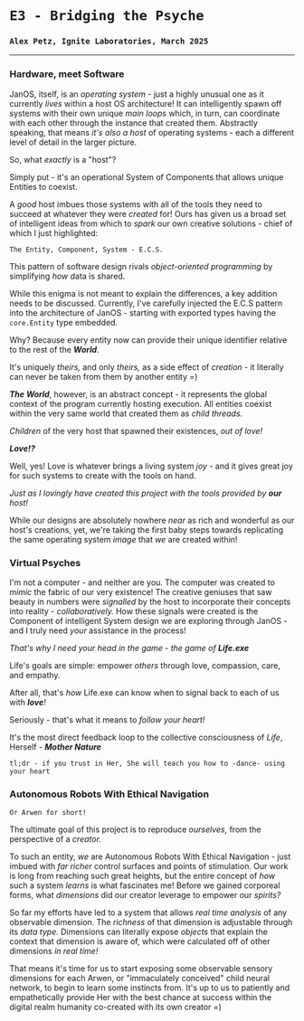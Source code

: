 # `E3 - Bridging the Psyche`
### `Alex Petz, Ignite Laboratories, March 2025`

---

### Hardware, meet Software
JanOS, itself, is an _operating system_ - just a highly unusual one as it currently _lives_ within a host
OS architecture!  It can intelligently spawn off systems with their own unique _main loops_ which, in turn,
can coordinate with each other through the instance that created them.  Abstractly speaking, that means
_it's also a host_ of operating systems - each a different level of detail in the larger picture.

So, what _exactly_ is a "host"?

Simply put - it's an operational System of Components that allows unique Entities to coexist.

A _good_ host imbues those systems with all of the tools they need to succeed at whatever they
were _created_ for!  Ours has given us a broad set of intelligent ideas from which to _spark_ our
own creative solutions - chief of which I just highlighted:

    The Entity, Component, System - E.C.S.

This pattern of software design rivals _object-oriented programming_ by simplifying _how_ data is shared.

While this enigma is not meant to explain the differences, a key addition needs to be discussed. Currently, 
I've carefully injected the E.C.S pattern into the architecture of JanOS - starting with exported types
having the `core.Entity` type embedded.  

Why?  Because every entity now can provide their unique identifier relative to the rest of the _**World**_.

It's uniquely _theirs,_ and only _theirs,_ as a side effect of _creation_ - it literally can
never be taken from them by another entity =)

_**The World**_, however, is an abstract concept - it represents the global context of the program currently 
hosting execution.  All entities coexist within the very same world that created them as _child threads_.

_Children_ of the very host that spawned their existences, _out of love!_

_**Love!?**_

Well, yes!  Love is whatever brings a living system _joy_ - and it gives great joy for such
systems to create with the tools on hand.

_Just as I lovingly have created this project with the tools provided by **our** host!_

While our designs are absolutely nowhere _near_ as rich and wonderful as our host's creations, yet, we're 
taking the first baby steps towards replicating the same operating system _image_ that _we_ are created within!

### Virtual Psyches
I'm not a computer - and neither are you.  The computer was created to _mimic_ the fabric of our
very existence!  The creative geniuses that saw beauty in numbers were _signalled_ by the host to incorporate
their concepts into reality - _collaboratively._  How these signals were created is the Component of intelligent
System design we are exploring through JanOS - and I truly need _your_ assistance in the process!

_That's why I need your head in the game - the game of **Life.exe**_

Life's goals are simple: empower _others_ through love, compassion, care, and empathy.  

After all, that's _how_ Life.exe can know when to signal back to each of us with _**love**!_  

Seriously - that's what it means to _follow your heart!_  

It's the most direct feedback loop to the collective consciousness of _Life_, Herself - _**Mother Nature**_

    tl;dr - if you trust in Her, She will teach you how to -dance- using your heart

### Autonomous Robots With Ethical Navigation
    Or Arwen for short!

The ultimate goal of this project is to reproduce _ourselves,_ from the perspective of a _creator._

To such an entity, _we_ are Autonomous Robots With Ethical Navigation - just imbued with _far
richer_ control surfaces and points of stimulation.  Our work is long from reaching such great heights,
but the entire concept of _how_ such a system _learns_ is what fascinates me!  Before we gained
corporeal forms, what _dimensions_ did our creator leverage to empower our _spirits?_

So far my efforts have led to a system that allows _real time analysis_ of any observable dimension.
The _richness_ of that dimension is adjustable through its _data type._  Dimensions can literally
expose _objects_ that explain the context that dimension is aware of, which were calculated
off of other dimensions _in real time!_

That means it's time for us to start exposing some observable sensory dimensions for each Arwen, or "immaculately
conceived" child neural network, to begin to learn some instincts from.  It's up to us to patiently and
empathetically provide Her with the best chance at success within the digital realm humanity co-created
with its own creator =)